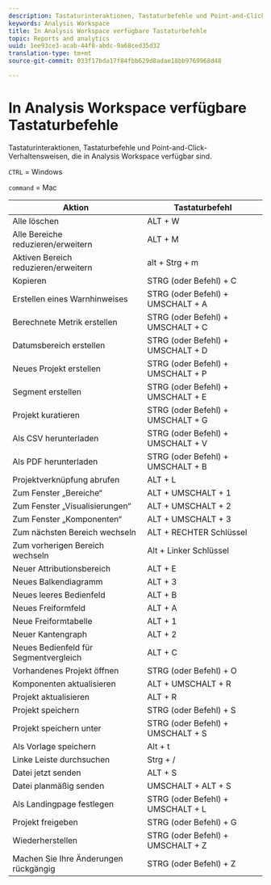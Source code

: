 ```yaml
---
description: Tastaturinteraktionen, Tastaturbefehle und Point-and-Click-Verhaltensweisen, die in Analysis Workspace verfügbar sind.
keywords: Analysis Workspace
title: In Analysis Workspace verfügbare Tastaturbefehle
topic: Reports and analytics
uuid: 1ee93ce3-acab-44f8-abdc-9a68ced35d32
translation-type: tm+mt
source-git-commit: 033f17bda17f84fbb629d8adae18bb9769968d48

---
```



# In Analysis Workspace verfügbare Tastaturbefehle

Tastaturinteraktionen, Tastaturbefehle und Point-and-Click-Verhaltensweisen, die in Analysis Workspace verfügbar sind.

`CTRL` = Windows

`command` = Mac

| Aktion | Tastaturbefehl |
|---|---|
| Alle löschen | ALT + W |
| Alle Bereiche reduzieren/erweitern | ALT + M |
| Aktiven Bereich reduzieren/erweitern | alt + Strg + m |
| Kopieren | STRG (oder Befehl) + C |
| Erstellen eines Warnhinweises | STRG (oder Befehl) + UMSCHALT + A |
| Berechnete Metrik erstellen | STRG (oder Befehl) + UMSCHALT + C |
| Datumsbereich erstellen | STRG (oder Befehl) + UMSCHALT + D |
| Neues Projekt erstellen | STRG (oder Befehl) + UMSCHALT + P |
| Segment erstellen | STRG (oder Befehl) + UMSCHALT + E |
| Projekt kuratieren | STRG (oder Befehl) + UMSCHALT + G |
| Als CSV herunterladen | STRG (oder Befehl) + UMSCHALT + V |
| Als PDF herunterladen | STRG (oder Befehl) + UMSCHALT + B |
| Projektverknüpfung abrufen | ALT + L |
| Zum Fenster „Bereiche“ | ALT + UMSCHALT + 1 |
| Zum Fenster „Visualisierungen“ | ALT + UMSCHALT + 2 |
| Zum Fenster „Komponenten“ | ALT + UMSCHALT + 3 |
| Zum nächsten Bereich wechseln | ALT + RECHTER Schlüssel |
| Zum vorherigen Bereich wechseln | Alt + Linker Schlüssel |
| Neuer Attributionsbereich | ALT + E |
| Neues Balkendiagramm | ALT + 3 |
| Neues leeres Bedienfeld | ALT + B |
| Neues Freiformfeld | ALT + A |
| Neue Freiformtabelle | ALT + 1 |
| Neuer Kantengraph | ALT + 2 |
| Neues Bedienfeld für Segmentvergleich | ALT + C |
| Vorhandenes Projekt öffnen | STRG (oder Befehl) + O |
| Komponenten aktualisieren | ALT + UMSCHALT + R |
| Projekt aktualisieren | ALT + R |
| Projekt speichern | STRG (oder Befehl) + S |
| Projekt speichern unter | STRG (oder Befehl) + UMSCHALT + S |
| Als Vorlage speichern | Alt + t |
| Linke Leiste durchsuchen | Strg + / |
| Datei jetzt senden | ALT + S |
| Datei planmäßig senden | UMSCHALT + ALT + S |
| Als Landingpage festlegen | STRG (oder Befehl) + UMSCHALT + L |
| Projekt freigeben | STRG (oder Befehl) + G |
| Wiederherstellen | STRG (oder Befehl) + UMSCHALT + Z |
| Machen Sie Ihre Änderungen rückgängig | STRG (oder Befehl) + Z |
